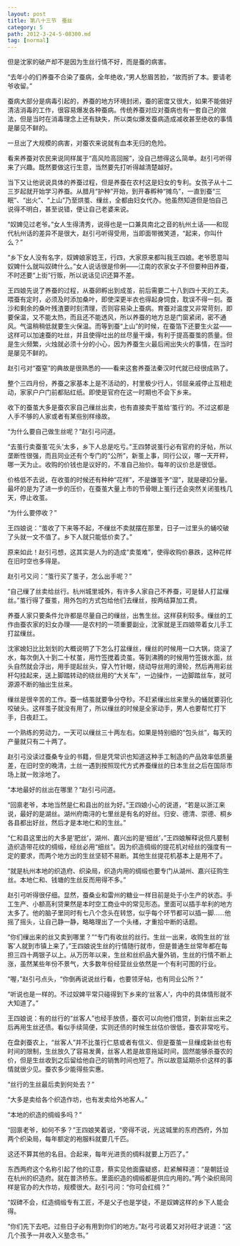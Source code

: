 ```yaml
---
layout: post
title: 第八十三节　蚕丝
category: 5
path: 2012-3-24-5-08300.md
tag: [normal]
---
```


但是沈家的破产却不是因为生丝行情不好，而是蚕的病害。

“去年小的们养蚕不合染了蚕病，全年绝收，”男人愁眉苦脸，“故而折了本。要请老爷收留。”

蚕病大部分是病毒引起的，养蚕的地方环境封闭，蚕的密度又很大，如果不能做好清洁消毒的工作，很容易爆发各种蚕病。传统养蚕对应对蚕病也有一套自己的做法，但是当时在消毒理念上还有缺失，所以类似爆发蚕病造成减收甚至绝收的事情是屡见不鲜的。

一旦出了大规模的病害，对蚕农来说就有血本无归的危险。

看来养蚕对农民来说同样属于“高风险高回报”，没自己想得这么简单。赵引弓听得来了兴趣。既然要做这行生意，当然要先打听得越清楚越好。

当下又让他说说具体的养蚕过程，但是养蚕在农村这是妇女的专利。女孩子从十二三岁起就开始学习养蚕。从腊月“护种”开始，到开春孵种“摊鸟”，一直到蚕“三眠”、“出火”、“上山”乃至烘茧、缫丝，全都由妇女代办。他虽然知道但是怕自己说得不明白，甚至说错，便让自己老婆来说。

“奴婢见过老爷。”女人生得清秀，说得也是一口兼具南北之音的杭州土话――和现代杭州话的差异不是很大，赵引弓听得受用，当即面带微笑道，“起来，你叫什么？”

“乡下女人没有名字，奴婢娘家姓王，行四，大家原来都叫我王四娘。老爷愿意叫奴婢什么就叫奴碑什么。”女人说话很是伶俐――江南的农家女子不但要种田养蚕，不时还要“上街”行贩，所以说话见识还算不差。

王四娘先说了养蚕的过程，从蚕卵孵出到成茧，前后需要二十八到四十天的工夫。喂蚕有定时，必须及时添加桑叶，即使深更半衣也得起身饲食，耽误不得一刻。蚕沙和剩余的桑叶残渣要时刻清理，否则容易染上蚕病。育蚕对温度又非常苛刻，即要保温，又不能太热，而且还不能透风，所以养蚕的地方总是门窗紧闭，密不通风。气温稍稍低就要生火保温。而等到蚕“上山”的时候，在蚕箔下还要生火盆――这样可以加速蚕的吐丝，并且使得吐出的丝尽量干燥，有利于提高蚕茧的质量。但是生火频繁，火烛就必须十分的小心，因为养蚕生火最后闹出失火的事情，在当时是屡见不鲜的。

赵引弓对“蚕窒”的典故是很熟悉的――看来这套养蚕法秦汉时代就已经很成熟了。

整个三四月份，养蚕之家基本上是不活动的，村里极少行人，邻屈亲戚停止互相走动，家家户户门前都贴红纸。即使是官府在这一时期也不会下乡来。

收下的蚕茧大多是蚕农家自己缫丝出卖，也有直接卖干茧给‘茧行’的。不过这都是人手不够的人家或者有某些别样缘故。

“为什么要自己做生丝呢？”赵引弓问道。

“去茧行卖蚕茧‘花头’太多，乡下人总是吃亏。”王四棼说茧行必有官府的牙帖，所以垄断性很强，而且同业还有个专门的“公所”，新茧上事，同行公议，哪一天开秤，哪一天为止。收购的价钱也是议好的，不准自己抬价。每年的议价总是很低。

价格低不去说，在收茧的时候还有种种“花样”，不是嫌茧予“湿”，就是硬扣分量。最坏的是为了进一步的压价，在蚕茧大量上市的节骨眼上茧行还会突然关闭茧栈几天，停止收茧。

“为什么要停收？”

王四娘说：“茧收了下来等不起，不缫丝不卖就摆在那里，日子一过里头的蛹咬破了头就一文不值了。乡下人就只能低价卖了。”

原来如此！赵引弓想，这其实是人为的造成“卖茧难”，使得收购价暴跌，这种花样在旧时空也多得是。

赵引弓又问：“茧行买了茧子，怎么出手呢？”

“自己缫了丝卖给丝行。杭州城里城外，有许多人家自己不养蚕，可是替人打盆缫丝。”茧行得了蚕茧，用外包的方式包给他们去缫丝，按两结算加工费。

养蚕人家只要条件允许都是尽量自己的缫丝，出售生丝。这样获利较多。缫丝的工作由蚕农家的妇女办理――是农村的一项重要副业，沈家就是王四娘带着女儿手工打盆缫丝。

沈家媳妇比比划划的大概说明了下怎么打盆缫丝，缫丝的时候用一口大锅，烧滚了水，每次倒入十到二十杖茧，用竹签搅着烫茧。等到沸腾的时候用竹签拨水面，丝头自然就会浮出，用手提起丝头，穿入竹针眼，绕动导丝用的滑轮，然后再用彩丝杆勾挂起来，送上脚踏转动的绕丝用的“大关车”，一边操作，一边脚踏丝车，就可源源不断的抽出生丝来。

缫丝是很辛苦的工作。蚕一结茧就要争分夺秒。不赶紧缫出丝来里头的蛹就要羽化咬破头。这样茧子就没有用了，所以缫丝的时候是全家动手，男人也要帮忙打下手，日夜赶工。

一个熟练的劳动力，一天可以缫丝三十两左右。如果是特别细的“包头丝”，每天的产量就只有二十两了。

赵引弓没读过蚕桑专业的书籍，但是凭常识也知道这种手工制造的产品效率低质量差，在旧时空的晚清，土丝一遇到按照现代方式养蚕缫丝的日本生丝之后在国际市场上就一败涂地了。

“本地最好的丝出在哪里？”赵引弓问道。

“回禀老爷，本地当然是仁和县出的丝为好。”王四娘小心的说道，“若是以浙江来说，最好的是湖丝。湖州府南浔的七里丝是有名的好丝。归安、德清、崇德、桐乡各县都出好丝，然后才是本地仁和的生丝。”

“仁和县这里出的大多是‘肥丝’，湖州、嘉兴出的是‘细丝’，”王四娘解释说但凡要制造织造带花纹的绸缎，经丝必用“细丝”。因为织造绸缎的提花机对经丝的强度有一定的要求，而两个地方出的生丝坚韧不易断。其他生丝提花机基本上是用不了。

“就是杭州本地的织造府、织染局，织造内用的绸缎也要专门从湖州、嘉兴征购生丝。本地仁和、钱塘的生丝反而用得不多。”

赵引弓听得很仔细。显然，蚕桑业和雷州的糖业一样目前是处于小生产的状态。手工生产、小额高利贷果然是本时空工商业中的常见形态。里面可以插手牟利的地方太多了。他的脑子里同时有七八个念头在转悠，似乎每个环节都可以插一脚……他摇了摇头，让自己静一静，略略理出了一个头绪，才重拾中断的话题。

“你们缫出来的丝又卖到哪里？”“专门有收丝的丝行。生丝一出来，收购生丝的‘丝客’人就到市镇上来了，”王四娘说生丝的行情随行就市，但是普通生丝常年都在每担三四十两银子以上。从万历年以来，生丝和丝织品大量外销，生丝的行情不断上涨，虽然某些年份不景气，大多数年份经营丝业依然是一个有利可图的行业。

“喔，”赵引弓点头，“你倒再说说丝行看，也要领牙帖，也有同业公所？”

“听说也是一样的。不过奴婢平常只碰得到下乡来的‘丝客人’，内中的具体情形就不大知道了。”

王四娘说：有的丝行的“丝客人”也经手放债，蚕农可以向他们借贷，到新丝出来之后再用生丝还债。看似手续简便，实则还债的时候生丝估价很低，蚕农非常吃亏。

在盘剥蚕农上，“丝客人”并不比茧行仁慈或者有信义、但是蚕茧一旦缫成新丝也有时间的限制，生丝放久了容易发黄，丝客人若是故意拖延时间，固然能够杀蚕农的价，但是生丝收到之后留给他自己的销售时间也短了。所以故意延期杀价这样的事情就很少见。蚕农多少能得些实惠。

“丝行的生丝最后卖到何处去？”

“大多是卖给各个织造作坊，也有发卖给外地客人。”

“本地的织造的绸缎多吗？”

“回禀老爷，如何不多？”王四娘笑着说，“旁得不说，光这城里的东府西府，外加两个织染局，每年额定的袍服料就要几千匹。

这还不算其他的名目。合起来，每年光进贡的绸料就要上万匹了。”

东西两府这个名称引起了他的讧意，蔡实见他面露疑惑，赶紧解释道：“是朝廷设在杭州的织造府。就在普济桥东。里面织造的绸缎都是供应内用的。”两个染织局同样是官办的大作坊，规模很大。赵引弓问：“你可会红绸？”

“奴碑不会，红造绸缎专有工匠，不是父子也是学徒，不是奴婢这样的乡下人能会得。

“你们先下去吧。过些日子必有用到你们的地方。”赵弓弓说着又对孙旺才说道：“这几个孩予一并收入义塾念书。”
